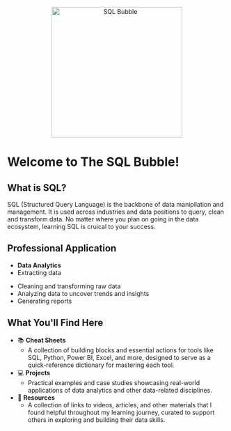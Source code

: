 <p align="center">
  <img src="https://github.com/AlyssaDataHub/Assets/blob/128eee6597e85c7634cfa14cce283ded4f81885f/SQL_bubble.png" alt="SQL Bubble" width="300">
</p>

 # Welcome to **The SQL Bubble**! 

 ## What is SQL?
SQL (Structured Query Language) is the backbone of data manipilation and management. It is used across industries and data positions to query, clean and transform data. No matter where you plan on going in the data ecosystem, learning SQL is cruical to your success. 

## Professional Application
*  **Data Analytics**
  * Extracting data
  - Cleaning and transforming raw data
  - Analyzing data to uncover trends and insights
  - Generating reports 
 

## What You'll Find Here
* 📚 **Cheat Sheets**  
  - A collection of building blocks and essential actions for tools like SQL, Python, Power BI, Excel, and more, designed to serve as a quick-reference dictionary for mastering each tool.  
* 💻 **Projects**  
  - Practical examples and case studies showcasing real-world applications of data analytics and other data-related disciplines.  
* 📎 **Resources**  
  - A collection of links to videos, articles, and other materials that I found helpful throughout my learning journey, curated to support others in exploring and building their data skills.  

